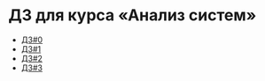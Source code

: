 # ДЗ для курса «Анализ систем»

 - [ДЗ#0](./homework-0/README.md)
 - [ДЗ#1](./homework-1/README.md)
 - [ДЗ#2](./homework-2/README.md)
 - [ДЗ#3](./homework-3/README.md)
